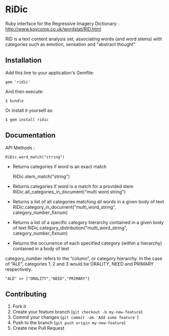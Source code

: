 # RiDic

Ruby interface for the Regressive Imagery Dictionary :  
http://www.kovcomp.co.uk/wordstat/RID.html

RID is a text content analysis set, associating words (and word stems) with  
categories such as emotion, sensation and "abstract thought"

## Installation

Add this line to your application's Gemfile:

    gem 'ridic'

And then execute:

    $ bundle

Or install it yourself as:

    $ gem install ridic

## Documentation

API Methods :

    RiDic.word_match("string")
  * Returns categories if word is an exact match
    
    RiDic.stem_match("string")
    
  * Returns categories if word is a match for a provided stem
    RiDic.all_categories_in_document("multi word string")
  * Returns a list of all categories matching all words in a given body of text
    RiDic.category_in_document("multi_word_string", category_number_fixnum)
  * Returns a list of a specific category hierarchy contained in a given body of text
    RiDic.category_distribution("multi_word_string", category_number_fixnum)
  * Returns the occurrence of each specified category (within a hierarchy) contained in a body of text

category_number refers to the “column”, or category hierarchy. In the case of “ALE”, categories 1, 2 and 3 would be ORALITY, NEED and PRIMARY respectively.

    "ALE" => ["ORALITY","NEED","PRIMARY"]

## Contributing

1. Fork it
2. Create your feature branch (`git checkout -b my-new-feature`)
3. Commit your changes (`git commit -am 'Add some feature'`)
4. Push to the branch (`git push origin my-new-feature`)
5. Create new Pull Request
